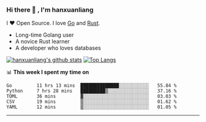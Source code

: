 ### Hi there 👋 , I'm hanxuanliang

<!--
**hanxuanliang/hanxuanliang** is a ✨ _special_ ✨ repository because its `README.md` (this file) appears on your GitHub profile.

Here are some ideas to get you started:

- 🔭 I’m currently working on ...
- 🌱 I’m currently learning ...
- 👯 I’m looking to collaborate on ...
- 🤔 I’m looking for help with ...
- 💬 Ask me about ...
- 📫 How to reach me: ...
- 😄 Pronouns: ...
- ⚡ Fun fact: ...
-->
I ❤ Open Source. I love [Go](https://golang.org) and [Rust](https://www.rust-lang.org/zh-CN/).

* Long-time Golang user
* A novice Rust learner
* A developer who loves databases

[![hanxuanliang's github stats](https://github-readme-stats.vercel.app/api/top-langs/?username=hanxuanliang&hide=html)](https://github.com/anuraghazra/github-readme-stats)
[![Top Langs](https://github-readme-stats.vercel.app/api?username=hanxuanliang&show_icons=true&count_private=true&line_height=40)](https://github.com/anuraghazra/github-readme-stats)

📊 **This week I spent my time on**
<!--START_SECTION:waka-->

```text
Go         11 hrs 13 mins  ██████████████░░░░░░░░░░░   55.84 %
Python     7 hrs 28 mins   █████████▒░░░░░░░░░░░░░░░   37.16 %
TOML       36 mins         ▓░░░░░░░░░░░░░░░░░░░░░░░░   03.03 %
CSV        19 mins         ▒░░░░░░░░░░░░░░░░░░░░░░░░   01.62 %
YAML       12 mins         ▒░░░░░░░░░░░░░░░░░░░░░░░░   01.05 %
```

<!--END_SECTION:waka-->

***
